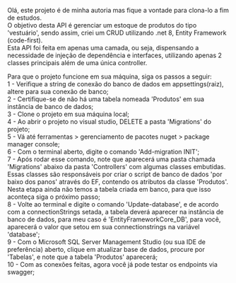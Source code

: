 Olá, este projeto é de minha autoria mas fique a vontade para clona-lo a fim de estudos.  
O objetivo desta API é gerenciar um estoque de produtos do tipo 'vestuário', 
sendo assim, criei um CRUD utilizando .net 8, Entity Framework (code-first).  
Esta API foi feita em apenas uma camada, ou seja, dispensando a necessidade de injeção de dependência e interfaces,
utilizando apenas 2 classes principais além de uma única controller.  

Para que o projeto funcione em sua máquina, siga os passos a seguir:  
1 - Verifique a string de conexão do banco de dados em appsettings(raiz), altere para sua conexão de banco;  
2 - Certifique-se de não há uma tabela nomeada 'Produtos' em sua instância de banco de dados;  
3 - Clone o projeto em sua máquina local;  
4 - Ao abrir o projeto no visual studio, DELETE a pasta 'Migrations' do projeto;  
5 - Vá até ferramentas > gerenciamento de pacotes nuget > package manager console;  
6 - Com o terminal aberto, digite o comando 'Add-migration INIT';  
7 - Após rodar esse comando, note que aparecerá uma pasta chamada 'Migrations' abaixo da pasta 'Controllers' com algumas classes embutidas.
Essas classes são responsáveis por criar o script de banco de dados 'por baixo dos panos' através do EF, contendo os atributos da classe 'Produtos'.
Nesta etapa ainda não temos a tabela criada em banco, para que isso aconteça siga o próximo passo;  
8 - Volte ao terminal e digite o comando 'Update-database', e de acordo com a connectionStrings setada,
a tabela deverá aparecer na instância de banco de dados, para meu caso é 'EntityFrameworkCore_DB',
para você, aparecerá o valor que setou em sua connectionstrings na variável 'database';  
9 - Com o Microsoft SQL Server Management Studio (ou sua IDE de preferência) aberto, 
clique em atualizar base de dados, procure por 'Tabelas', e note que a tabela 'Produtos' aparecerá;  
10 - Com as conexões feitas, agora você já pode testar os endpoints via swagger;  
